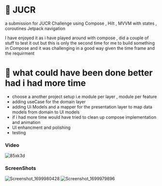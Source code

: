 # 🚗 JUCR
a submission for JUCR Challenge using Compose , Hilt , MVVM with states , coroutines Jetpack navigation

I have enjoyed it as i have played around with compose , did a couple of stuff to test it out but this is only the second time for me to build something in Compose and it was challenging in a good way given the time frame and the requirment

# 🚧 what could have been done better had i had more time
- choose a another project setup i.e module per layer , module per feature
- adding useCase for the domain layer
- adding Ui Models and a mapper for the presentation layer to map data models from domain to UI models
- if i had more time would have tried to clean up compose implementation and animation
- UI enhancment and polishing
- testing

### Video

![85xk3d](https://github.com/MohammedTag/JUCR/assets/32391623/f96fcd12-e7c9-4c93-9e06-bc584b22ec7e)

### ScreenShots

![Screenshot_1699980428](https://github.com/MohammedTag/JUCR/assets/32391623/0b83e38f-d345-4424-89c6-f17c8f1a53cd)
![Screenshot_1699979896](https://github.com/MohammedTag/JUCR/assets/32391623/5c15131a-8b5c-4961-ad2c-eaab3b67555c)



